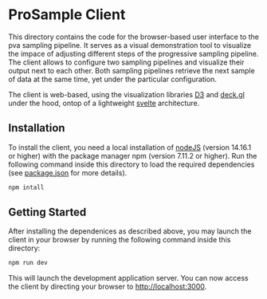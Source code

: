 # ProSample Client
This directory contains the code for the browser-based user interface to the pva sampling pipeline.
It serves as a visual demonstration tool to visualize the impace of adjusting different steps of the progressive sampling pipeline.
The client allows to configure two sampling pipelines and visualize their output next to each other.
Both sampling pipelines retrieve the next sample of data at the same time, yet under the particular configuration.

The client is web-based, using the visualization libraries [D3](https://d3js.org/) and [deck.gl](https://deck.gl/) under the hood, ontop of a lightweight [svelte](https://svelte.dev/) architecture.


## Installation
To install the client, you need a local installation of [nodeJS](https://nodejs.org/) (version 14.16.1 or higher) with the package manager npm (version 7.11.2 or higher).
Run the following command inside this directory to load the required dependencies (see [package.json](./package.json) for more details).
```sh
npm intall
```

## Getting Started
After installing the dependenices as described above, you may launch the client in your browser by running the following command inside this directory:
```sh
npm run dev
```

This will launch the development application server.
You can now access the client by directing your browser to [http://localhost:3000](http://localhost:3000).